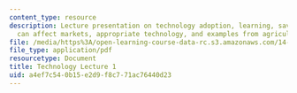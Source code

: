 ```yaml
---
content_type: resource
description: Lecture presentation on technology adoption, learning, savings, how technology
  can affect markets, appropriate technology, and examples from agriculture.
file: /media/https%3A/open-learning-course-data-rc.s3.amazonaws.com/14-771-development-economics-microeconomic-issues-and-policy-models-fall-2008/a4ef7c540b15e2d9f8c771ac76440d23_lec15.pdf
file_type: application/pdf
resourcetype: Document
title: Technology Lecture 1
uid: a4ef7c54-0b15-e2d9-f8c7-71ac76440d23
---
```

